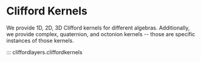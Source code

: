 # Clifford Kernels

We provide 1D, 2D, 3D Clifford kernels for different algebras.
Additionally, we provide complex, quaternion, and octonion kernels -- those are specific instances of those kernels.

::: cliffordlayers.cliffordkernels
